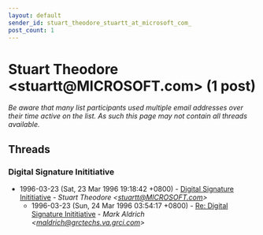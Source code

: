 ```yaml
---
layout: default
sender_id: stuart_theodore_stuartt_at_microsoft_com_
post_count: 1
---
```


# Stuart Theodore <stuartt<span>@</span>MICROSOFT.com> (1 post)

_Be aware that many list participants used multiple email addresses over their time active on the list. As such this page may not contain all threads available._

## Threads

### Digital Signature Inititiative
+ 1996-03-23 (Sat, 23 Mar 1996 19:18:42 +0800) - [Digital Signature Inititiative](/archive/1996/03/9762fd443ffceb4f35df4aceadbf078ed30da9864cbd97ef209e908932e77d4b) - _Stuart Theodore \<stuartt@MICROSOFT.com\>_
  + 1996-03-23 (Sun, 24 Mar 1996 03:54:17 +0800) - [Re: Digital Signature Inititiative](/archive/1996/03/7eaa6d9fa81db8b26e0d5cb358b77248872e1a38455060702db67c7ce423f525) - _Mark Aldrich \<maldrich@grctechs.va.grci.com\>_

